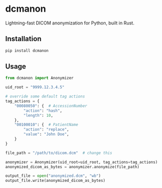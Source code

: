 # dcmanon

Lightning-fast DICOM anonymization for Python, built in Rust.

## Installation

```bash
pip install dcmanon
```

## Usage

```Python
from dcmanon import Anonymizer

uid_root = "9999.12.3.4.5"

# override some default tag actions
tag_actions = {
    "00080050": {  # AccessionNumber
        "action": "hash",
        "length": 10,
    },
    "00100010": {  # PatientName
        "action": "replace",
        "value": "John Doe",
    }
}

file_path = "/path/to/dicom.dcm"  # change this

anonymizer = Anonymizer(uid_root=uid_root, tag_actions=tag_actions)
anonymized_dicom_as_bytes = anonymizer.anonymize(file_path)

output_file = open("anonymized.dcm", "wb")
output_file.write(anonymized_dicom_as_bytes)
```
